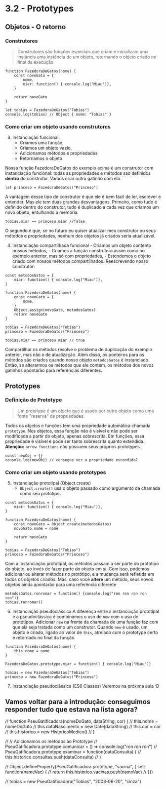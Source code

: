 # 3.2 - Prototypes

## Objetos - O retorno

### Construtores

> Construtores são funções especiais que criam e inicializam uma instância uma instância de um objeto, retornando o objeto criado no final da execução

```
function FazedoraDeGatos(nome) {
    const novoGato = {
        nome,
        miar: function() { console.log("Miau")},
    }

    return novoGato
}

let tobias = FazedoraDeGatos("Tobias")
console.log(tobias) // Object { nome: "Tobias" }
```

### Como criar um objeto usando construtores

3. Instanciação funcional:
   - Criamos uma função,
   - Criamos um objeto vazio,
   - Adicionamos métodos e propriedades
   - Retornamos o objeto

Nossa função FazedoraDeGatos do exemplo acima é um construtor com instanciação funcional: todas as propriedades e métodos sao definidos **dentro** do construtor. Vamos criar outro gatinho com ela.

```
let princeso = FazedoraDeGatos("Princeso")
```

A vantagem desse tipo de construtor é que ele é bem fácil de ler, escrever e entender. Mas ele tem duas grandes desvantagens. Primeiro, como tudo é definido dentro do construtor, tudo é duplicado a cada vez que criamos um novo objeto, entulhando a memória.

```
tobias.miar == princeso.miar //false
```

O segundo é que, se no futuro eu quiser atualizar meu construtor ou seus métodos e propriedades, nenhum dos objetos já criados seria atualizável.

4. Instanciação compartilhada funcional - Criamos um objeto contento nossos métodos, - Criamos a função construtora assim como no exemplo anterior, mas só com propriedades, - Estendemos o objeto criado com nossos métodos compartilhados.
   Reescrevendo nosso construtor:

```
const metodosGatos = {
    miar: function() { console.log("Miau")},
}

function FazedoraDeGatos(nome) {
    const novoGato = {
        nome,
    }
    Object.assign(novoGato, metodosGatos)
    return novoGato
}

tobias = FazedoraDeGatos("Tobias")
princeso = FazedoraDeGatos("Princeso")

tobias.miar == princeso.miar // true
```

Compartilhar os métodos resolve o problema de duplicação do exemplo anterior, mas não o de atualização. Além disso, os ponteiros para os métodos são criados quando nosso objeto `metodosGatos` é instanciado. Então, se alterarmos os métodos que ele contém, os métodos dos novos gatinhos apontarão para referências diferentes.

## Prototypes

### Definição de Prototype

> Um prototype é um objeto que é usado por outro objeto como uma fonte "reserva" de propriedades.

Todos os objetos e funções tem uma propriedade automática chamada `prototype`. Nos objetos, essa função não é visível e não pode ser modificada a partir do objeto, apenas sobrescrita. Em funções, essa propriedade é visível e pode ser tanto sobrescrita quanto extendida. **Atenção:** `arrow functions` não possuem seus próprios prototypes.

```
const newObj = {}
console.log(newObj) // consegue ver a propriedade escondida?
```

### Como criar um objeto usando prototypes

5. Instanciação prototipal (Object.create)
   - `Object.create()` usa o objeto passado como argumento da chamada como seu protótipo.

```
const metodosGatos = {
    miar: function() { console.log("Miau")},
}

function FazedoraDeGatos(nome) {
    const novoGato = Object.create(metodosGatos)
    novoGato.nome = nome

    return novoGato
}

tobias = FazedoraDeGatos("Tobias")
princeso = FazedoraDeGatos("Princeso")
```

Com a instanciação prototipal, os métodos passam a ser parte do protótipo do objeto, ao invés de fazer parte do objeto em si. Com isso, podemos adicionar ou alterar métodos no protótipo, e a mudança será refletida em todos os objetos criados. Mas, caso você **altere** um método, seus novos objetos ainda apontarão para uma referência diferente

```
metodosGatos.ronronar = function() {console.log("ron ron ron ron ron")}
tobias.ronronar()
```

6. Instanciação pseudoclássica
   A diferença entre a instanciação prototipal e a pseudoclássica é combinamos o uso de `new` com o uso de protótipos. Adicionar `new` na frente da chamada de uma função faz com que ela seja tratada como um construtor. Quando `new` é usado, um objeto é criado, ligado ao valor de `this`, atrelado com o prototype certo e retornado no final da função.

```
function FazedoraDeGatos(nome) {
    this.nome = nome
}

FazedoraDeGatos.prototype.miar = function() { console.log("Miau")}

tobias = new FazedoraDeGatos("Tobias")
princeso = new FazedoraDeGatos("Princeso")
```

7. Instanciação pseudoclássica (ES6 Classes)
   Veremos na próxima aula :D

## Vamos voltar para a introdução: conseguimos responder tudo que estava na lista agora?

// function PseuGatificadora(nomeDoGato, dataString, cor) {
// this.nome = nomeDoGato
// this.dataNascimento = new Date(dataString)
// this.cor = cor
// this.historico = new HistoricoMedico()
// }

// // Adicionamos os métodos ao Prototype
// PseuGatificadora.prototype.comunicar = () => console.log("ron ron ron")
// PseuGatificadora.prototype.examinar = function(dataConsulta) {
// this.historico.consultas.push(dataConsulta)
// }

// Object.defineProperty(PseuGatificadora.prototype, "vacina", { set: function(nameVac) {
// return this.historico.vacinas.push(nameVac)
// }})

// tobias = new PseuGatificadora("Tobias", "2003-06-20", "cinza")
